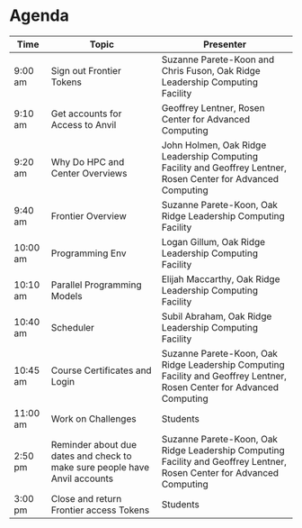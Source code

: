 # Agenda

| Time     | Topic                                    | Presenter                                                    |
|----------|------------------------------------------|--------------------------------------------------------------|
| 9:00 am  | Sign out Frontier Tokens                | Suzanne Parete-Koon and Chris Fuson, Oak Ridge Leadership Computing Facility |
| 9:10 am  | Get accounts for Access to Anvil        | Geoffrey Lentner, Rosen Center for Advanced Computing       |
| 9:20 am  | Why Do HPC and Center Overviews         | John Holmen, Oak Ridge Leadership Computing Facility and Geoffrey Lentner, Rosen Center for Advanced Computing |
| 9:40 am  | Frontier Overview                       | Suzanne Parete-Koon, Oak Ridge Leadership Computing Facility |
| 10:00 am | Programming Env                         | Logan Gillum, Oak Ridge Leadership Computing Facility       |
| 10:10 am | Parallel Programming Models             | Elijah Maccarthy, Oak Ridge Leadership Computing Facility    |
| 10:40 am | Scheduler                               | Subil Abraham, Oak Ridge Leadership Computing Facility      |
| 10:45 am | Course Certificates and Login           | Suzanne Parete-Koon, Oak Ridge Leadership Computing Facility and Geoffrey Lentner, Rosen Center for Advanced Computing |
| 11:00 am | Work on Challenges                       | Students                                                      |
| 2:50 pm  | Reminder about due dates and check to make sure people have Anvil accounts | Suzanne Parete-Koon, Oak Ridge Leadership Computing Facility and Geoffrey Lentner, Rosen Center for Advanced Computing |
| 3:00 pm  | Close and return Frontier access Tokens | Students                                                      |
